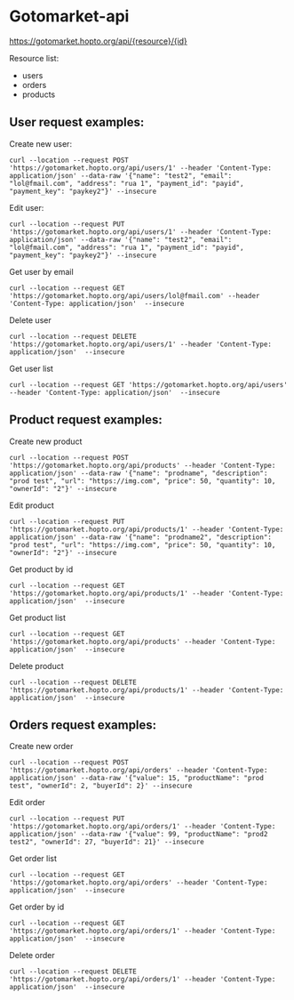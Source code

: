 
# Gotomarket-api

https://gotomarket.hopto.org/api/{resource}/{id}

Resource list:
- users
- orders
- products

## User request examples:

Create new user:
``` 
curl --location --request POST 'https://gotomarket.hopto.org/api/users/1' --header 'Content-Type: application/json' --data-raw '{"name": "test2", "email": "lol@fmail.com", "address": "rua 1", "payment_id": "payid", "payment_key": "paykey2"}' --insecure
```

Edit user:
``` 
curl --location --request PUT 'https://gotomarket.hopto.org/api/users/1' --header 'Content-Type: application/json' --data-raw '{"name": "test2", "email": "lol@fmail.com", "address": "rua 1", "payment_id": "payid", "payment_key": "paykey2"}' --insecure
```

Get user by email
```
curl --location --request GET 'https://gotomarket.hopto.org/api/users/lol@fmail.com' --header 'Content-Type: application/json'  --insecure 
```

Delete user
```
curl --location --request DELETE 'https://gotomarket.hopto.org/api/users/1' --header 'Content-Type: application/json'  --insecure
```

Get user list
```
curl --location --request GET 'https://gotomarket.hopto.org/api/users' --header 'Content-Type: application/json'  --insecure
```

## Product request examples:

Create new product
```
curl --location --request POST 'https://gotomarket.hopto.org/api/products' --header 'Content-Type: application/json' --data-raw '{"name": "prodname", "description": "prod test", "url": "https://img.com", "price": 50, "quantity": 10, "ownerId": "2"}' --insecure
```

Edit product
```
curl --location --request PUT 'https://gotomarket.hopto.org/api/products/1' --header 'Content-Type: application/json' --data-raw '{"name": "prodname2", "description": "prod test", "url": "https://img.com", "price": 50, "quantity": 10, "ownerId": "2"}' --insecure
```

Get product by id
```
curl --location --request GET 'https://gotomarket.hopto.org/api/products/1' --header 'Content-Type: application/json'  --insecure
```

Get product list
```
curl --location --request GET 'https://gotomarket.hopto.org/api/products' --header 'Content-Type: application/json'  --insecure
```

Delete product
```
curl --location --request DELETE 'https://gotomarket.hopto.org/api/products/1' --header 'Content-Type: application/json'  --insecure
```

## Orders request examples:

Create new order
```
curl --location --request POST 'https://gotomarket.hopto.org/api/orders' --header 'Content-Type: application/json' --data-raw '{"value": 15, "productName": "prod test", "ownerId": 2, "buyerId": 2}' --insecure
```

Edit order
```
curl --location --request PUT 'https://gotomarket.hopto.org/api/orders/1' --header 'Content-Type: application/json' --data-raw '{"value": 99, "productName": "prod2 test2", "ownerId": 27, "buyerId": 21}' --insecure
```

Get order list
```
curl --location --request GET 'https://gotomarket.hopto.org/api/orders' --header 'Content-Type: application/json'  --insecure
```

Get order by id
```
curl --location --request GET 'https://gotomarket.hopto.org/api/orders/1' --header 'Content-Type: application/json'  --insecure
```

Delete order
```
curl --location --request DELETE 'https://gotomarket.hopto.org/api/orders/1' --header 'Content-Type: application/json'  --insecure
 ```
